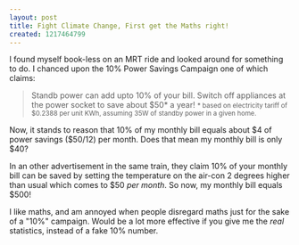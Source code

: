 ```yaml
--- 
layout: post
title: Fight Climate Change, First get the Maths right!
created: 1217464799
---
```

<p>I found myself book-less on an MRT ride and looked around for something to do. I chanced upon the 10% Power Savings Campaign one of which claims:</p>
<blockquote>Standb power can add upto 10% of your bill. Switch off appliances at the power socket to save about $50* a year!
<small>* based on electricity tariff of $0.2388 per unit KWh, assuming 35W of standby power in a given home.</small></blockquote>
<p>Now, it stands to reason that 10% of my monthly bill equals about $4 of power savings ($50/12) per month. Does that mean my monthly bill is only $40?</p>
<p>In an other advertisement in the same train, they claim 10% of your monthly bill can be saved by setting the temperature on the air-con 2 degrees higher than usual which comes to $50 <em>per month</em>. So now, my monthly bill equals $500!</p>
<p>I like maths, and am annoyed when people disregard maths just for the sake of a "10%" campaign. Would be a lot more effective if you give me the <em>real</em> statistics, instead of a fake 10% number.</p>
